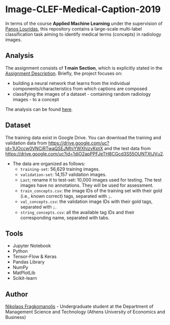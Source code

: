# Image-CLEF-Medical-Caption-2019
In terms of the course **Applied Machine Learning** under the supervision of [Panos Louridas](https://github.com/louridas), this repository contains a large-scale multi-label classification task aiming to identify medical terms (concepts) in radiology images.

## Analysis

The assignment consists of **1 main Section**, which is explicitly stated in the [Assignment Description](https://github.com/nickosfra/Data-Analysis-on-Members-of-the-European-Parliament-Tweets/blob/master/twitter_meps.ipynb). Briefly, the project focuses on:
- building a neural network that learns from the individual components/characteristics from which captions are composed
- classifying the images of a dataset - containing random radiology images - to a concept

The analysis can be found [here](https://github.com/nickosfra/Image-CLEF-Medical-Caption-2019/blob/master/ImageCLEF_Medical_Caption_2019-Classification.ipynb).

## Dataset

The training data exist in Google Drive. You can download the training and validation data from https://drive.google.com/uc?id=1UOccw0VNCiRTwaQSEJMhiYWXhizvKptX and the test data from https://drive.google.com/uc?id=1diO2apPPFJeTH8CGcd3S55OUNTXtJVu2.

- The data are organized as follows:
  - `training-set`: 56,629 training images.
  - `validation-set`: 14,157 validation images.
  - `Last`; rename it to test-set: 10,000 images used for testing. The test images have no annotations. They will be used for assessment.
  - `train_concepts.csv`: the image IDs of the training set with their gold (i.e., known correct) tags, separated with `;`.
  - `val_concepts.csv`: the validation image IDs with their gold tags, separated with `;`.
  - `string_concepts.csv`: all the available tag IDs and their corresponding name, separated with tabs.


## Tools
- Jupyter Notebook
- Python
- Tensor-Flow & Keras
- Pandas Library
- NumPy
- MatPlotLib
- Scikit-learn

## Author
[Nikolaos Fragkomanolis](https://github.com/nickosfra) - Undergraduate student at the Department of Management Science and Technology (Athens University of Economics and Business)
